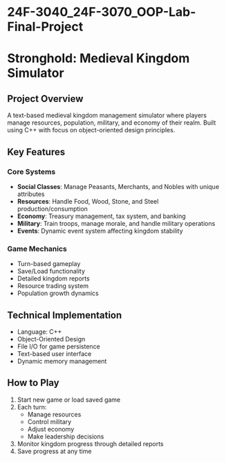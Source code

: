 # 24F-3040_24F-3070_OOP-Lab-Final-Project

# Stronghold: Medieval Kingdom Simulator

## Project Overview
A text-based medieval kingdom management simulator where players manage resources, population, military, and economy of their realm. Built using C++ with focus on object-oriented design principles.

## Key Features

### Core Systems
- **Social Classes**: Manage Peasants, Merchants, and Nobles with unique attributes
- **Resources**: Handle Food, Wood, Stone, and Steel production/consumption
- **Economy**: Treasury management, tax system, and banking
- **Military**: Train troops, manage morale, and handle military operations
- **Events**: Dynamic event system affecting kingdom stability

### Game Mechanics
- Turn-based gameplay
- Save/Load functionality
- Detailed kingdom reports
- Resource trading system
- Population growth dynamics

## Technical Implementation
- Language: C++
- Object-Oriented Design
- File I/O for game persistence
- Text-based user interface
- Dynamic memory management

## How to Play
1. Start new game or load saved game
2. Each turn:
   - Manage resources
   - Control military
   - Adjust economy
   - Make leadership decisions
3. Monitor kingdom progress through detailed reports
4. Save progress at any time